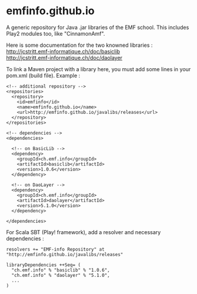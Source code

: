 # emfinfo.github.io
A generic repository for Java .jar libraries of the EMF school. 
This includes Play2 modules too, like "CinnamonAmf".

Here is some documentation for the two knowned libraries :<br>
http://jcstritt.emf-informatique.ch/doc/basiclib<br>
http://jcstritt.emf-informatique.ch/doc/daolayer

To link a Maven project with a library here, you must add some lines in your pom.xml (build file). Example :

    <!-- additional repository -->  
    <repositories>
      <repository>        
        <id>emfinfo</id>
        <name>emfinfo.github.io</name>
        <url>http://emfinfo.github.io/javalibs/releases</url>
      </repository>
    </repositories>      
    
    <!-- dependencies -->
    <dependencies>
      
      <!-- on BasicLib -->
      <dependency>       
        <groupId>ch.emf.info</groupId>
        <artifactId>basiclib</artifactId>
        <version>1.0.6</version>
      </dependency> 
      
      <!-- on DaoLayer -->
      <dependency>       
        <groupId>ch.emf.info</groupId>
        <artifactId>daolayer</artifactId>
        <version>5.1.0</version>
      </dependency>
      
    </dependencies>

For Scala SBT (Play! framework), add a resolver and necessary dependencies :<br>

    resolvers += "EMF-info Repository" at "http://emfinfo.github.io/javalibs/releases"
    
    libraryDependencies ++Seq= (
      "ch.emf.info" % "basiclib" % "1.0.6",
      "ch.emf.info" % "daolayer" % "5.1.0",
      ...
    )    
